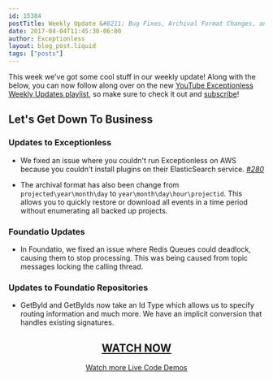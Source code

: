 ```yaml
---
id: 15384
postTitle: Weekly Update &#8211; Bug Fixes, Archival Format Changes, and Foundatio Updates
date: 2017-04-04T11:45:30-06:00
author: Exceptionless
layout: blog_post.liquid
tags: ["posts"]
---
```


This week we've got some cool stuff in our weekly update! Along with the below, you can now follow along over on the new [YouTube Exceptionless Weekly Updates playlist](https://www.youtube.com/playlist?list=PLGHP7IVwFs_81fZTMgF7Dm5e0Ax4YvW_V), so make sure to check it out and [subscribe](https://www.youtube.com/user/exceptionless?sub_confirmation=1)!<!--more-->

## Let's Get Down To Business

### Updates to Exceptionless

* We fixed an issue where you couldn't run Exceptionless on AWS because you couldn't install plugins on their ElasticSearch service. _[#280](https://github.com/exceptionless/Exceptionless/issues/280)_

* The archival format has also been change from `projected\year\month\day` to `year\month\day\hour\projectid`. This allows you to quickly restore or download all events in a time period without enumerating all backed up projects.

### Foundatio Updates

* In Foundatio, we fixed an issue where Redis Queues could deadlock, causing them to stop processing. This was being caused from topic messages locking the calling thread.

### Updates to Foundatio Repositories

* GetById and GetByIds now take an Id Type which allows us to specify routing information and much more. We have an implicit conversion that handles existing signatures.

<h2 style="text-align: center;">
  <a href="https://youtu.be/osuMyj6eW98?list=PLGHP7IVwFs_81fZTMgF7Dm5e0Ax4YvW_V">WATCH NOW</a>
</h2>

<p style="text-align: center;">
  <a href="/category/live-coding/">Watch more Live Code Demos</a>
</p>
